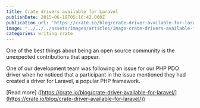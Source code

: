 ```yaml
---
title: Crate drivers available for Laravel
publishDate: 2015-06-19T05:16:42.000Z
publication_url: 'https://crate.io/blog/crate-driver-available-for-laravel/'
image: "../../../assets/images/articles/image-crate-drivers-available-for-laravel.png"
categories: writing crate
---
```


One of the best things about being an open source community is the unexpected contributions that appear.

One of our development team was following an issue for our PHP PDO driver when he noticed that a participant in the issue mentioned they had created a driver for Laravel, a popular PHP framework.

[Read more] ([https://crate.io/blog/crate-driver-available-for-laravel/](https://crate.io/blog/crate-driver-available-for-laravel/))
